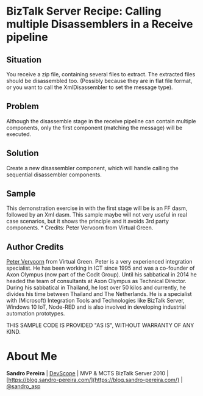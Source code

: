 # BizTalk Server Recipe: Calling multiple Disassemblers in a Receive pipeline

## Situation
You receive a zip file, containing several files to extract. The extracted files should be disassembled too. (Possibly because they are in flat file format, or you want to call the XmlDisassembler to set the message type).

## Problem
Although the disassemble stage in the receive pipeline can contain multiple components, only the first component (matching the message) will be executed.

## Solution
Create a new disassembler component, which will handle calling the sequential disassembler components.

## Sample
This demonstration exercise in with the first stage will be is an FF dasm, followed by an Xml dasm. This sample maybe will not very useful in real case scenarios, but it shows the principle and it avoids 3rd party components.  * Credits: Peter Vervoorn from Virtual Green.

## Author Credits
[Peter Vervoorn](https://www.linkedin.com/in/petervervoorn/) from Virtual Green. Peter is a very experienced integration specialist. He has been working in ICT since 1995 and was a co-founder of Axon Olympus (now part of the Codit Group). Until his sabbatical in 2014 he headed the team of consultants at Axon Olympus as Technical Director. During his sabbatical in Thailand, he lost over 50 kilos and currently, he divides his time between Thailand and The Netherlands. He is a specialist with (Microsoft) Integration Tools and Technologies like BizTalk Server, Windows 10 IoT,  Node-RED and is also involved in developing industrial automation prototypes.

THIS SAMPLE CODE IS PROVIDED "AS IS", WITHOUT WARRANTY OF ANY KIND.

# About Me
**Sandro Pereira** | [DevScope](http://www.devscope.net/) | MVP & MCTS BizTalk Server 2010 | [https://blog.sandro-pereira.com/](https://blog.sandro-pereira.com/) | [@sandro_asp](https://twitter.com/sandro_asp)

